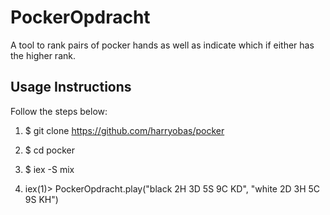 # PockerOpdracht

A tool to rank pairs of pocker hands as well as indicate which
if either has the higher rank.


## Usage Instructions

Follow the steps below:

1. $ git clone https://github.com/harryobas/pocker

2. $ cd pocker

3. $ iex -S mix

4. iex(1)> PockerOpdracht.play("black 2H 3D 5S 9C KD", "white 2D 3H 5C 9S KH")
